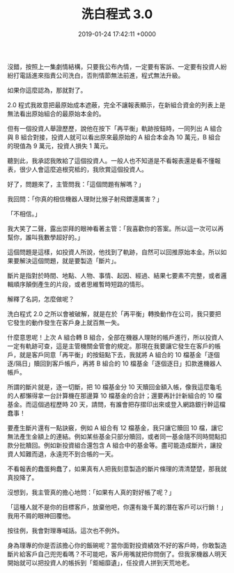 ﻿---
layout: post
title: 洗白程式 3.0
date: 2019-01-24 17:42:11 +0000
category: 謅
tags: [意有所指]
---


沒錯，按照上一集劇情結構，只要我公布內情，一定要有客訴、一定要有投資人紛紛打電話進來指責公司洗白，否則情節無法前進，程式無法升級。

如果你這麼認為，那就對了。

<!--more-->
2.0 程式我故意把最原始成本遮蔽，完全不讓報表顯示，在新組合資金的列表上是無法看出原始組合的最原始本金的。

但有一個投資人舉證歷歷，說他在按下「再平衡」軌跡按鈕時，一同列出 A 組合與 B 組合對接，投資人就可以看出原來最原始的 A 組合本金為 10 萬元，B 組合的現值為 9 萬元，投資人損失 1 萬元。

聽到此，我承認我敗給了這個投資人。一般人也不知道是不看報表還是看不懂報表，很少人會這麼追根究柢的，我欣賞這個投資人。

好了，問題來了，主管問我：「這個問題有解嗎？」

我回問：「你真的相信機器人理財比猴子射飛鏢還厲害？」

「不相信。」

我大笑了二聲，露出崇拜的眼神看著主管：「我喜歡你的答案。所以這一次可以再幫你，誰叫我數學超好的。」

這個問題是這樣，如投資人所說，他找到了軌跡，自然可以回推原始本金。所以如果要解決這個問題，就是要製造「斷片」。

斷片是指對於時間、地點、人物、事情、起因、經過、結果七要素不完整，或者邏輯順序顛倒產生的片段，或者思維暫時短路的情形。

解釋了名詞，怎麼做呢？

洗白程式 2.0 之所以會被破解，就是在於「再平衡」轉換動作在公司，我只要把它發生的動作發生在客戶身上就百無一失。

什麼意思呢！上次 A 組合轉 B 組合，全部在機器人理財的帳戶進行，所以投資人一定有軌跡可查，這是主管機關金管會的規定。那現在我要讓它發生在客戶的帳戶，就是客戶同意「再平衡」的按鈕點下去，我就將 A 組合的 10 檔基金「逐個逐/隔日」贖回到客戶帳戶，再將 B 組合的 10 檔基金「逐個逐日」扣款進機器人帳戶。

所謂的斷片就是，逐一切斷，把 10 檔基金分 10 天贖回金額入帳，像我這麼龜毛的人都懶得拿一台計算機在那邊算 10 檔基金的合計；還要再計計新組合的 10 檔基金。而這個過程歷時 20 天，請問，有誰會把存摺印出來或登入網路銀行幹這檔蠢事！

要產生斷片還有一點訣竅，例如 A 組合有 12 檔基金，我只讓它贖回 10 檔，讓它無法產生金額上的連結。例如某些基金只部分贖回，或者同一基金隨不同時間點扣款分批贖回。例如新投資組合還包含 A 組合中的基金等。盡可能造成斷片，讓投資人知難而退，永遠兜不到合帳的一天。

不看報表的蠢蛋夠蠢了，如果真有人把我刻意製造的斷片條理的清清楚楚，那我就真投降了。

沒想到，我主管真的擔心地問：「如果有人真的對好帳了呢？」

「這種人就不是你的目標客戶，放棄他吧，你還有幾千萬的潛在客戶可以行銷！」我用不屑的眼神回覆他。

按往例，我會對理專喊話。這次也不例外。

身為理專的你是否該擔心你的飯碗呢？當你面對投資績效不好的客戶時，你敢製造斷片給客戶自己兜兜看嗎？不可能吧，客戶用嘴就把你問倒了。但我家機器人明天開始就可以把投資人的帳拆到「鉅細靡遺」，任投資人拼到天荒地老。